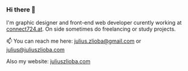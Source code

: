 ### Hi there 👋

I'm graphic designer and front-end web developer curently working at [connect724.at](https://connect724.at).
On side sometimes do freelancing or study projects. 

📫 You can reach me here: julius.zlioba@gmail.com or julius@juliuszlioba.com

Also my website: [juliuszlioba.com](https://juliuszlioba.com)

<!--
**juliuszlioba/juliuszlioba** is a ✨ _special_ ✨ repository because its `README.md` (this file) appears on your GitHub profile.

Here are some ideas to get you started:

- 🔭 I’m currently working on ...
- 🌱 I’m currently learning ...
- 👯 I’m looking to collaborate on ...
- 🤔 I’m looking for help with ...
- 💬 Ask me about ...
- 📫 How to reach me: ...
- 😄 Pronouns: ...
- ⚡ Fun fact: ...
-->
